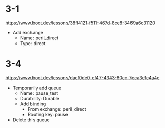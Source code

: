 # 3-1
https://www.boot.dev/lessons/38ff4121-f511-467d-8ce8-3469a6c31120
- Add exchange
  - Name: peril_direct
  - Type: direct

# 3-4
https://www.boot.dev/lessons/dacf0de0-ef47-4343-80cc-7eca3e1c4a4e
- Temporarily add queue
  - Name: pause_test
  - Durability: Durable
  - Add binding
    - From exchange: peril_direct
    - Routing key: pause
- Delete this queue